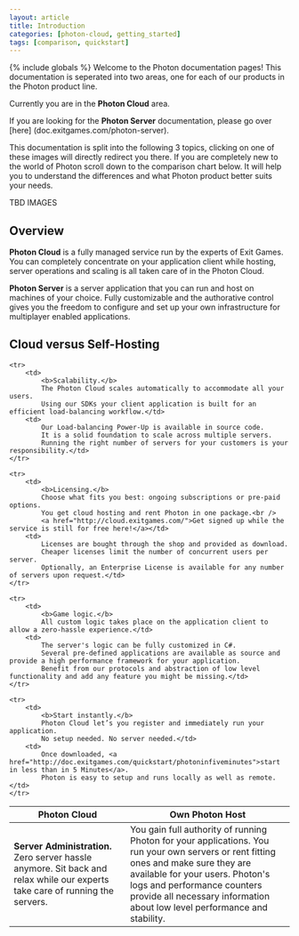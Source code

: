 ```yaml
---
layout: article
title: Introduction
categories: [photon-cloud, getting_started]
tags: [comparison, quickstart]
---
```

{% include globals %}
Welcome to the Photon documentation pages!
This documentation is seperated into two areas, one for each of our products in the Photon product line.

Currently you are in the <strong>Photon Cloud</strong> area.

If you are looking for the <strong>Photon Server</strong> documentation, please go over [here] (doc.exitgames.com/photon-server).

This documentation is split into the following 3 topics, clicking on one of these images will directly redirect you there. If you are completely new to the world of Photon scroll down to the comparison chart below. It will help you to understand the differences and what Photon product better suits your needs.

TBD IMAGES


## Overview

<strong>Photon Cloud</strong> is a fully managed service run by the experts of Exit
Games. You can completely concentrate on your application client while
hosting, server operations and scaling is all taken care of in the
Photon Cloud.

<strong>Photon Server</strong> is a server application that you can run and host on 
machines of your choice. Fully customizable and the authorative control 
gives you the freedom to configure and set up your own infrastructure 
for multiplayer enabled applications.

## Cloud versus Self-Hosting

<table>
<thead>
    <tr>
        <th>Photon Cloud</th>
        <th>Own Photon Host</th>
    </tr>
</thead>

<tbody>
    <tr>
        <td>
            <b>Server Administration.</b>
            Zero server hassle anymore.
            Sit back and relax while our experts take care of running the servers.</td>
        <td>
            You gain full authority of running Photon for your applications.
            You run your own servers or rent fitting ones and make sure they are available for your users.
            Photon's logs and performance counters provide all necessary information about low level performance and stability.</td>
    </tr>

    <tr>
        <td>
            <b>Scalability.</b>
            The Photon Cloud scales automatically to accommodate all your users.
            Using our SDKs your client application is built for an efficient load-balancing workflow.</td>
        <td>
            Our Load-balancing Power-Up is available in source code.
            It is a solid foundation to scale across multiple servers.
            Running the right number of servers for your customers is your responsibility.</td>
    </tr>

    <tr>
        <td>
            <b>Licensing.</b>
            Choose what fits you best: ongoing subscriptions or pre-paid options.
            You get cloud hosting and rent Photon in one package.<br />
            <a href="http://cloud.exitgames.com/">Get signed up while the service is still for free here!</a></td>
        <td>
            Licenses are bought through the shop and provided as download.
            Cheaper licenses limit the number of concurrent users per server.
            Optionally, an Enterprise License is available for any number of servers upon request.</td>
    </tr>

    <tr>
        <td>
            <b>Game logic.</b>
            All custom logic takes place on the application client to allow a zero-hassle experience.</td>
        <td>
            The server's logic can be fully customized in C#.
            Several pre-defined applications are available as source and provide a high performance framework for your application.
            Benefit from our protocols and abstraction of low level functionality and add any feature you might be missing.</td>
    </tr>

    <tr>
        <td>
            <b>Start instantly.</b>
            Photon Cloud let’s you register and immediately run your application.
            No setup needed. No server needed.</td>
        <td>
            Once downloaded, <a href="http://doc.exitgames.com/quickstart/photoninfiveminutes">start in less than in 5 Minutes</a>.
            Photon is easy to setup and runs locally as well as remote.</td>
    </tr>
</tbody>
</table>

